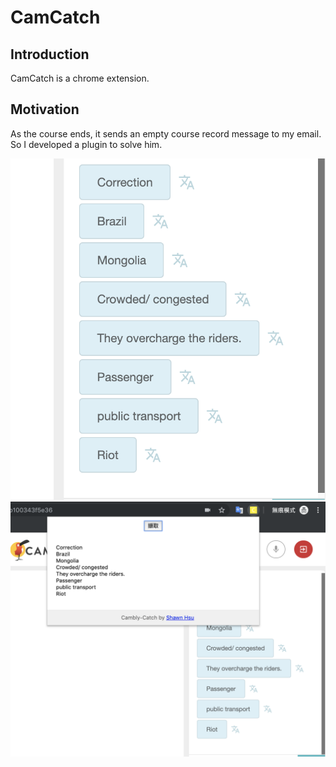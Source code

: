 # CamCatch

## Introduction
CamCatch is a chrome extension.  

## Motivation

As the course ends, it sends an empty course record message to my email.  
So I developed a plugin to solve him.  

<img src="./img/sample.png">

<img src="./img/sample2.png">